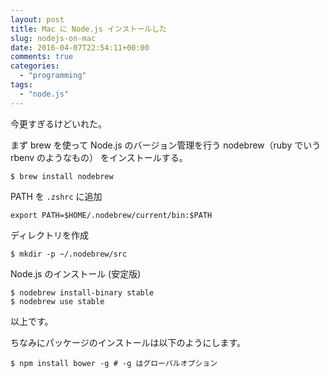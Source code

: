 ```yaml
---
layout: post
title: Mac に Node.js インストールした
slug: nodejs-on-mac
date: 2016-04-07T22:54:11+00:00
comments: true
categories:
  - "programming"
tags:
  - "node.js"
---
```


今更すぎるけどいれた。

まず brew を使って Node.js のバージョン管理を行う nodebrew（ruby でいう rbenv のようなもの） をインストールする。

    $ brew install nodebrew

PATH を `.zshrc` に追加

    export PATH=$HOME/.nodebrew/current/bin:$PATH

ディレクトリを作成

    $ mkdir -p ~/.nodebrew/src

Node.js のインストール (安定版)

    $ nodebrew install-binary stable
    $ nodebrew use stable

以上です。

ちなみにパッケージのインストールは以下のようにします。

    $ npm install bower -g # -g はグローバルオプション
